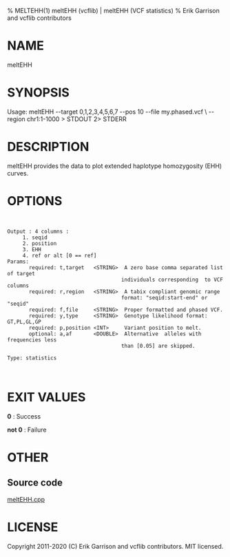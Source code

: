 % MELTEHH(1) meltEHH (vcflib) | meltEHH (VCF statistics)
% Erik Garrison and vcflib contributors

# NAME

meltEHH

# SYNOPSIS

Usage: meltEHH --target 0,1,2,3,4,5,6,7 --pos 10 --file my.phased.vcf \ --region chr1:1-1000 > STDOUT 2> STDERR

# DESCRIPTION

meltEHH provides the data to plot extended haplotype homozygosity (EHH) curves.



# OPTIONS

```


Output : 4 columns :                  
     1. seqid                         
     2. position                      
     3. EHH                           
     4. ref or alt [0 == ref]         
Params:
       required: t,target   <STRING>  A zero base comma separated list of target
                                     individuals corresponding  to VCF columns  
       required: r,region   <STRING>  A tabix compliant genomic range           
                                     format: "seqid:start-end" or "seqid"  
       required: f,file     <STRING>  Proper formatted and phased VCF.          
       required: y,type     <STRING>  Genotype likelihood format: GT,PL,GL,GP   
       required: p,position <INT>     Variant position to melt.                 
       optional: a,af       <DOUBLE>  Alternative  alleles with frequencies less   
                                     than [0.05] are skipped.                  

Type: statistics



```





# EXIT VALUES

**0**
: Success

**not 0**
: Failure

# OTHER

## Source code

[meltEHH.cpp](https://github.com/vcflib/vcflib/blob/master/src/meltEHH.cpp)

# LICENSE

Copyright 2011-2020 (C) Erik Garrison and vcflib contributors. MIT licensed.

<!--
  Created with ./scripts/bin2md.rb scripts/bin2md-template.erb
-->
